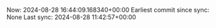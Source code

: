 Now: 2024-08-28 16:44:09.168340+00:00 Earliest commit since sync: None Last sync: 2024-08-28 11:42:57+00:00

